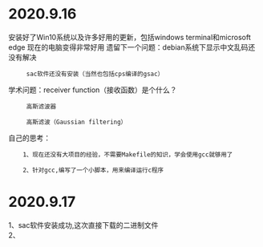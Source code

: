 # 2020.9.16
安装好了Win10系统以及许多好用的更新，包括windows terminal和microsoft edge
现在的电脑变得非常好用
遗留下一个问题：debian系统下显示中文乱码还没有解决

         sac软件还没有安装（当然也包括cps编译的gsac）


学术问题：receiver function（接收函数）是个什么？

         高斯滤波器

         高斯滤波（Gaussian filtering）


自己的思考：

        1、现在还没有大项目的经验，不需要Makefile的知识，学会使用gcc就够用了

        2、针对gcc,编写了一个小脚本，用来编译运行c程序

# 2020.9.17
1、sac软件安装成功,这次直接下载的二进制文件\
2、